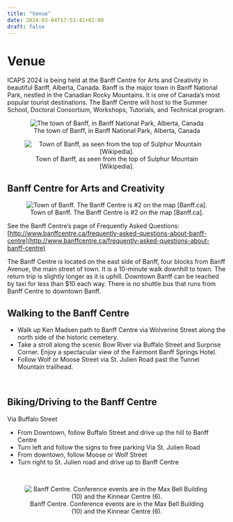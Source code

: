 ```yaml
---
title: "Venue"
date: 2024-03-04T17:53:41+01:00
draft: false
---
```


# Venue
ICAPS 2024 is being held at the Banff Centre for Arts and Creativity in beautiful Banff, Alberta, Canada. Banff is the major town in Banff National Park, nestled in the Canadian Rocky Mountains. It is one of Canada’s most popular tourist destinations. The Banff Centre will host to the Summer School, Doctoral Consortium, Workshops, Tutorials, and Technical program.

<figure>
<div style="text-align:center">
  <img
  src="/img/venue/banff_town.png"
  alt="The town of Banff, in Banff National Park, Alberta, Canada">
  <figcaption>The town of Banff, in Banff National Park, Alberta, Canada</figcaption>
  </div>
</figure>

<figure>
<div style="text-align:center">
  <img
  src="/img/venue/Sulphur_Mountain.jpg"
  alt="Town of Banff, as seen from the top of Sulphur Mountain [Wikipedia].">
  <figcaption>Town of Banff, as seen from the top of Sulphur Mountain [Wikipedia].</figcaption>
  </div>
</figure>


## Banff Centre for Arts and Creativity

<figure>
<div style="text-align:center">
  <img
  src="/img/venue/baff_centre.png"
  alt="Town of Banff. The Banff Centre is #2 on the map [Banff.ca].">
  <figcaption>Town of Banff. The Banff Centre is #2 on the map [Banff.ca].</figcaption>
</figure>
</div>

See the Banff Centre’s page of Frequently Asked Questions: [http://www.banffcentre.ca/frequently-asked-questions-about-banff-centre](http://www.banffcentre.ca/frequently-asked-questions-about-banff-centre)

The Banff Centre is located on the east side of Banff, four blocks from Banff Avenue, the main street of town. It is a 10-minute walk downhill to town. The return trip is slightly longer as it is uphill. Downtown Banff can be reached by taxi for less than $10 each way. There is no shuttle bus that runs from Banff Centre to downtown Banff.

## Walking to the Banff Centre
- Walk up Ken Madsen path to Banff Centre via Wolverine Street along the north side of the historic cemetery.
- Take a stroll along the scenic Bow River via Buffalo Street and Surprise Corner. Enjoy a spectacular view of the Fairmont Banff Springs Hotel.
- Follow Wolf or Moose Street via St. Julien Road past the Tunnel Mountain trailhead. 
<br/>

## Biking/Driving to the Banff Centre
Via Buffalo Street
- From Downtown, follow Buffalo Street and drive up the hill to Banff Centre
- Turn left and follow the signs to free parking
Via St. Julien Road
- From downtown, follow Moose or Wolf Street
- Turn right to St. Julien road and drive up to Banff Centre 
<br/>

<figure>
<div style="text-align:center">
  <img
  src="/img/venue/baff_centre_map.png"
  alt="Banff Centre. Conference events are in the Max Bell Building (10) and the Kinnear Centre (6).">
  <figcaption> Banff Centre. Conference events are in the Max Bell Building (10) and the Kinnear Centre (6).</figcaption>
</figure>
</div>









